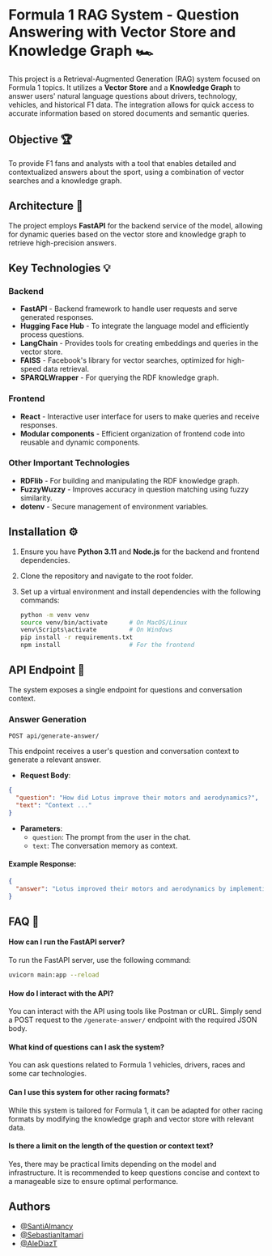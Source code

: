 
# Formula 1 RAG System - Question Answering with Vector Store and Knowledge Graph 🏎️

This project is a Retrieval-Augmented Generation (RAG) system focused on Formula 1 topics. It utilizes a **Vector Store** and a **Knowledge Graph** to answer users' natural language questions about drivers, technology, vehicles, and historical F1 data. The integration allows for quick access to accurate information based on stored documents and semantic queries.

## Objective 🏆

To provide F1 fans and analysts with a tool that enables detailed and contextualized answers about the sport, using a combination of vector searches and a knowledge graph.

## Architecture 🚀

The project employs **FastAPI** for the backend service of the model, allowing for dynamic queries based on the vector store and knowledge graph to retrieve high-precision answers.

## Key Technologies 💡

### Backend
- **FastAPI** - Backend framework to handle user requests and serve generated responses.
- **Hugging Face Hub** - To integrate the language model and efficiently process questions.
- **LangChain** - Provides tools for creating embeddings and queries in the vector store.
- **FAISS** - Facebook's library for vector searches, optimized for high-speed data retrieval.
- **SPARQLWrapper** - For querying the RDF knowledge graph.

### Frontend
- **React** - Interactive user interface for users to make queries and receive responses.
- **Modular components** - Efficient organization of frontend code into reusable and dynamic components.

### Other Important Technologies
- **RDFlib** - For building and manipulating the RDF knowledge graph.
- **FuzzyWuzzy** - Improves accuracy in question matching using fuzzy similarity.
- **dotenv** - Secure management of environment variables.

## Installation ⚙️

1. Ensure you have **Python 3.11** and **Node.js** for the backend and frontend dependencies.
2. Clone the repository and navigate to the root folder.
3. Set up a virtual environment and install dependencies with the following commands:

    ```bash
    python -m venv venv
    source venv/bin/activate      # On MacOS/Linux
    venv\Scripts\activate         # On Windows
    pip install -r requirements.txt
    npm install                   # For the frontend
    ```

## API Endpoint 📡

The system exposes a single endpoint for questions and conversation context.


### Answer Generation

```http
POST api/generate-answer/

```
This endpoint receives a user's question and conversation context to generate a relevant answer.

- **Request Body**:
```json
{
  "question": "How did Lotus improve their motors and aerodynamics?",
  "text": "Context ..."
}
```
- **Parameters**:
  - `question`: The prompt from the user in the chat.
  - `text`: The conversation memory as context.

#### Example Response:
```json
{
  "answer": "Lotus improved their motors and aerodynamics by implementing advanced aerodynamics techniques and enhancing engine performance through innovative design changes."
}
```

## FAQ 🤔

#### How can I run the FastAPI server?
To run the FastAPI server, use the following command:
```bash
uvicorn main:app --reload
```

#### How do I interact with the API?
You can interact with the API using tools like Postman or cURL. Simply send a POST request to the `/generate-answer/` endpoint with the required JSON body.

#### What kind of questions can I ask the system?
You can ask questions related to Formula 1 vehicles, drivers, races and some car technologies.

#### Can I use this system for other racing formats?
While this system is tailored for Formula 1, it can be adapted for other racing formats by modifying the knowledge graph and vector store with relevant data.

#### Is there a limit on the length of the question or context text?
Yes, there may be practical limits depending on the model and infrastructure. It is recommended to keep questions concise and context to a manageable size to ensure optimal performance.


## Authors
- [@SantiAlmancy](https://github.com/SantiAlmancy)
- [@SebastianItamari](https://github.com/SebastianItamari)
- [@AleDiazT](https://github.com/AleDiazT)